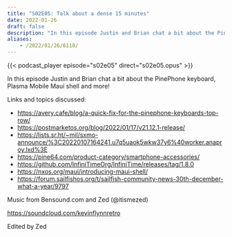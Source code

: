```yaml
---
title: "S02E05: Talk about a dense 15 minutes"
date: 2022-01-26
draft: false
description: "In this episode Justin and Brian chat a bit about the PinePhone keyboard, Plasma Mobile Maui shell and more!"
aliases:
    - /2022/01/26/6118/
---
```


{{< podcast_player episode="s02e05" direct="s02e05.opus" >}}

In this episode Justin and Brian chat a bit about the PinePhone keyboard, Plasma Mobile Maui shell and more!

Links and topics discussed:

* https://avery.cafe/blog/a-quick-fix-for-the-pinephone-keyboards-top-row/
* https://postmarketos.org/blog/2022/01/17/v21.12.1-release/
* https://lists.sr.ht/~mil/sxmo-announce/%3C20220107164241.u7q5uaok5wkw37y6%40worker.anaproy.lxd%3E
* https://pine64.com/product-category/smartphone-accessories/
* https://github.com/InfiniTimeOrg/InfiniTime/releases/tag/1.8.0
* https://nxos.org/maui/introducing-maui-shell/
* https://forum.sailfishos.org/t/sailfish-community-news-30th-december-what-a-year/9797

Music from Bensound.com and Zed (@itismezed)

https://soundcloud.com/kevinflynnretro

Edited by Zed
